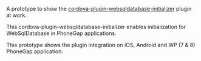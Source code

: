 A prototype to show the [cordova-plugin-websqldatabase-initializer](http://smile-sa.github.io/cordova-plugin-websqldatabase-initializer/) plugin at work.

This cordova-plugin-websqldatabase-initializer enables initialization for WebSqlDatabase in PhoneGap applications.

This prototype shows the plugin integration on iOS, Android and WP (7 & 8) PhoneGap application.
